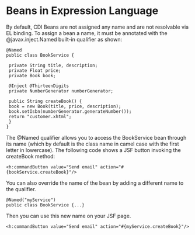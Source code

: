 Beans in Expression Language
===
By default, CDI Beans are not assigned any name and are not resolvable via EL binding. To assign a bean a name, 
it must be annotated with the @javax.inject.Named built-in qualifier as shown:
```
@Named
public class BookService {
 
 private String title, description;
 private Float price;
 private Book book;
 
 @Inject @ThirteenDigits
 private NumberGenerator numberGenerator;
 
 public String createBook() {
 book = new Book(title, price, description);
 book.setIsbn(numberGenerator.generateNumber());
 return "customer.xhtml";
 }
}
```

The @Named qualifier allows you to access the BookService bean through its name (which by default is the class 
name in camel case with the first letter in lowercase). The following code shows a JSF button invoking the createBook 
method:

``` 
<h:commandButton value="Send email" action="#{bookService.createBook}"/>
```

You can also override the name of the bean by adding a different name to the qualifier.
``` 
@Named("myService")
public class BookService {...}
```
Then you can use this new name on your JSF page.
``` 
<h:commandButton value="Send email" action="#{myService.createBook}"/>
```
